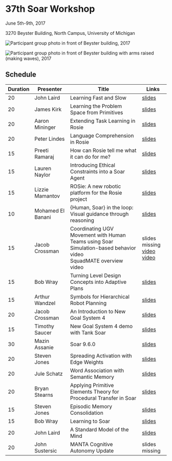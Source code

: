 # 37th Soar Workshop

June 5th-9th, 2017

3270 Beyster Building, North Campus, University of Michigan

![Participant group photo in front of Beyster building, 2017](https://raw.githubusercontent.com/SoarGroup/website-downloads/main/workshops/37/2017_Workshop.jpg)

![Participant group photo in front of Beyster building with arms raised (making waves), 2017](https://raw.githubusercontent.com/SoarGroup/website-downloads/main/workshops/37/2017_Workshop_wave.jpg)

## Schedule

| Duration | Presenter | Title | Links |
|----------|-----------|-------|-------|
| 20       | John Laird | Learning Fast and Slow | [slides](https://raw.githubusercontent.com/SoarGroup/website-downloads/main/workshops/37/files/Learning%20Fast%20and%20Slow.pptx) |
| 20       | James Kirk | Learning the Problem Space from Primitives | [slides](https://raw.githubusercontent.com/SoarGroup/website-downloads/main/workshops/37/files/Learning%20the%20Problem%20Space%20%20from%20Primitives.pptx) |
| 20       | Aaron Mininger | Extending Task Learning in Rosie | [slides](https://raw.githubusercontent.com/SoarGroup/website-downloads/main/workshops/37/files/Extending%20Task%20Learning%20in%20Rosie.pdf) |
| 20       | Peter Lindes | Language Comprehension in Rosie | [slides](https://raw.githubusercontent.com/SoarGroup/website-downloads/main/workshops/37/files/Cognitive%20Language%20Processing%20for%20Rosie.pptx) |
| 15       | Preeti Ramaraj | How can Rosie tell me what it can do for me? | [slides](https://raw.githubusercontent.com/SoarGroup/website-downloads/main/workshops/37/files/How%20can%20Rosie%20tell%20me%20what%20it%20can%20do%20for%20me.pptx) |
| 15       | Lauren Naylor | Introducing Ethical Constraints into a Soar Agent | [slides](https://raw.githubusercontent.com/SoarGroup/website-downloads/main/workshops/37/files/Introducing%20Ethical%20Constraints%20into%20a%20Soar%20Agent.pptx) |
| 15       | Lizzie Mamantov | ROSie: A new robotic platform for the Rosie project | [slides](https://raw.githubusercontent.com/SoarGroup/website-downloads/main/workshops/37/files/ROSie%20A%20new%20robotic%20platform%20for%20the%20Rosie%20project.pptx) |
| 10       | Mohamed El Banani | {Human, Soar} in the loop: Visual guidance through reasoning | [slides](https://raw.githubusercontent.com/SoarGroup/website-downloads/main/workshops/37/files/Visual%20Guidance%20through%20Reasoning.pdf) |
| 15       | Jacob Crossman | Coordinating UGV Movement with Human Teams using Soar<br/>Simulation-based behavior video<br/>SquadMATE overview video | slides missing<br/> [video](https://youtu.be/Z70s0_584JQ) <br/>[video](https://youtu.be/GxJ_IjymZ9k) |
| 15       | Bob Wray | Turning Level Design Concepts into Adaptive Plans | [slides](https://raw.githubusercontent.com/SoarGroup/website-downloads/main/workshops/37/files/wray1.pptx) |
| 15       | Arthur Wandzel | Symbols for Hierarchical Robot Planning | [slides](https://raw.githubusercontent.com/SoarGroup/website-downloads/main/workshops/37/files/Symbols%20for%20Hierarchical%20Robot%20Planning.pptx) |
| 20       | Jacob Crossman | An Introduction to New Goal System 4 | [slides](https://raw.githubusercontent.com/SoarGroup/website-downloads/main/workshops/37/files/New%20Goal%20System%20(NGS)%204.x.pptx) |
| 15       | Timothy Saucer | New Goal System 4 demo with Tank Soar | [slides](https://raw.githubusercontent.com/SoarGroup/website-downloads/main/workshops/37/files/New%20Goal%20System%20(NGS-4)%20TankSoar%20example.pptx) |
| 30       | Mazin Assanie | Soar 9.6.0 | [slides](https://raw.githubusercontent.com/SoarGroup/website-downloads/main/workshops/37/files/Soar%209.6.0.pptx) |
| 20       | Steven Jones | Spreading Activation with Edge Weights | [slides](https://raw.githubusercontent.com/SoarGroup/website-downloads/main/workshops/37/files/Spreading%20With%20Edge%20Weights.pptx) |
| 20       | Jule Schatz | Word Association with Semantic Memory | [slides](https://raw.githubusercontent.com/SoarGroup/website-downloads/main/workshops/37/files/Word%20Association%20with%20Semantic%20Memory.pptx) |
| 20       | Bryan Stearns | Applying Primitive Elements Theory for Procedural Transfer in Soar | [slides](https://raw.githubusercontent.com/SoarGroup/website-downloads/main/workshops/37/files/Applying%20Primitive%20Elements%20Theory%20for%20Procedural%20Transfer%20in%20Soar.pptx) |
| 15       | Steven Jones | Episodic Memory Consolidation | [slides](https://raw.githubusercontent.com/SoarGroup/website-downloads/main/workshops/37/files/Episodic%20Memory%20Consolidation.pptx) |
| 15       | Bob Wray | Learning to Soar | [slides](https://raw.githubusercontent.com/SoarGroup/website-downloads/main/workshops/37/files/wray2.pptx) |
| 20      | John Laird | A Standard Model of the Mind | [slides](https://raw.githubusercontent.com/SoarGroup/website-downloads/main/workshops/37/files/A%20Standard%20Model%20of%20the%20Mind.pptx) |
| 20       | John Sustersic | MANTA Cognitive Autonomy Update | slides missing |
